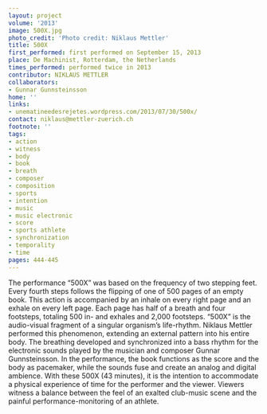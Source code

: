 ```yaml
---
layout: project
volume: '2013'
image: 500X.jpg
photo_credit: 'Photo credit: Niklaus Mettler'
title: 500X
first_performed: first performed on September 15, 2013
place: De Machinist, Rotterdam, the Netherlands
times_performed: performed twice in 2013
contributor: NIKLAUS METTLER
collaborators:
- Gunnar Gunnsteinsson
home: ''
links:
- unematineedesrejetes.wordpress.com/2013/07/30/500x/
contact: niklaus@mettler-zuerich.ch
footnote: ''
tags:
- action
- witness
- body
- book
- breath
- composer
- composition
- sports
- intention
- music
- music electronic
- score
- sports athlete
- synchronization
- temporality
- time
pages: 444-445
---
```


The performance “500X” was based on the frequency of two stepping feet. Every fourth steps follows the flipping of one of 500 pages of an empty book. This action is accompanied by an inhale on every right page and an exhale on every left page. Each page has half of a breath and four footsteps, totaling 500 in- and exhales and 2,000 footsteps. “500X” is the audio-visual fragment of a singular organism’s life-rhythm. Niklaus Mettler performed this phenomenon, extending an external pattern into his entire body. The breathing developed and synchronized into a bass rhythm for the electronic sounds played by the musician and composer Gunnar Gunnsteinsson. In the performance, the book functions as the score and the body as pacemaker, while the sounds fuse and create an analog and digital ambience. With these 500X (43 minutes), it is the intention to accommodate a physical experience of time for the performer and the viewer. Viewers witness a balance between the feel of an exalted club-music scene and the painful performance-monitoring of an athlete.
